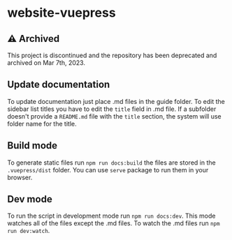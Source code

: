 # website-vuepress

## :warning: **Archived**

This project is discontinued and the repository has been deprecated and archived on Mar 7th, 2023.

## Update documentation

To update documentation just place .md files in the guide folder. To edit the sidebar list titles you have to edit the `title` field in .md file. If a subfolder doesn't provide a `README.md` file with the `title` section, the system will use folder name for the title.

## Build mode

To generate static files run `npm run docs:build` the files are stored in the `.vuepress/dist` folder. You can use `serve` package to run them in your browser.

## Dev mode

To run the script in development mode run `npm run docs:dev`. This mode watches all of the files except the .md files. To watch the .md files run `npm run dev:watch`.
